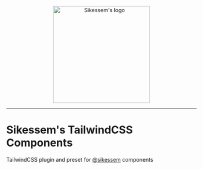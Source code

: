 <div align="center">
    <p><a href="https://sikessem.com/" title="Sikessem"><img src="https://github.com/sikessem/.github/blob/HEAD/sikessem.svg" alt="Sikessem's logo" height="256"/></a></p>
</div>

***

# Sikessem's TailwindCSS Components

TailwindCSS plugin and preset for [@sikessem](https://github.com/sikessem "Follow Sikessem on GitHub") components
